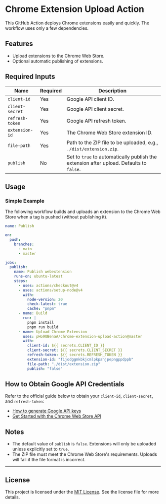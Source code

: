 # Chrome Extension Upload Action

This GitHub Action deploys Chrome extensions easily and quickly. The workflow
uses only a few dependencies.

## Features

- Upload extensions to the Chrome Web Store.
- Optional automatic publishing of extensions.

## Required Inputs

| Name            | Required | Description                                                                             |
| --------------- | -------- | --------------------------------------------------------------------------------------- |
| `client-id`     | Yes      | Google API client ID.                                                                   |
| `client-secret` | Yes      | Google API client secret.                                                               |
| `refresh-token` | Yes      | Google API refresh token.                                                               |
| `extension-id`  | Yes      | The Chrome Web Store extension ID.                                                      |
| `file-path`     | Yes      | Path to the ZIP file to be uploaded, e.g., `./dist/extension.zip`.                      |
| `publish`       | No       | Set to `true` to automatically publish the extension after upload. Defaults to `false`. |

## Usage

### Simple Example

The following workflow builds and uploads an extension to the Chrome Web Store
when a tag is pushed (without publishing it).

```yaml
name: Publish

on:
  push:
    branches:
      - main
      - master

jobs:
  publish:
    name: Publish webextension
    runs-on: ubuntu-latest
    steps:
      - uses: actions/checkout@v4
      - uses: actions/setup-node@v4
        with:
          node-version: 20
          check-latest: true
          cache: "pnpm"
      - name: Build
        run: |
          pnpm install
          pnpm run build
      - name: Upload Chrome Extension
        uses: pHo9UBenaA/chrome-extension-upload-action@master
        with:
          client-id: ${{ secrets.CLIENT_ID }}
          client-secret: ${{ secrets.CLIENT_SECRET }}
          refresh-token: ${{ secrets.REFRESH_TOKEN }}
          extension-id: "fijodggmkbkjcmlpkpahjpepngppdppb"
          file-path: "./dist/extension.zip"
          publish: "false"
```

## How to Obtain Google API Credentials

Refer to the official guide below to obtain your `client-id`, `client-secret`,
and `refresh-token`:

- [How to generate Google API keys](https://github.com/fregante/chrome-webstore-upload-keys)
- [Get Started with the Chrome Web Store API](https://developer.chrome.com/docs/webstore/using_webstore_api/)

## Notes

- The default value of `publish` is `false`. Extensions will only be uploaded
  unless explicitly set to `true`.
- The ZIP file must meet the Chrome Web Store's requirements. Uploads will fail
  if the file format is incorrect.

---

## License

This project is licensed under the [MIT License](LICENSE). See the license file
for more details.
